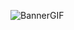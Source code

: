 
![BannerGIF]([https://user-images.githubusercontent.com/39513876/112361914-e021f800-8cf9-11eb-9aac-a2b675065afc.gif](https://github.com/BrahiM-Mefgouda/BrahiM-Mefgouda/blob/main/Untitled%20(400%20x%20190%20px)%20(A2%20(Landscape))%20(1).gif?raw=true))


